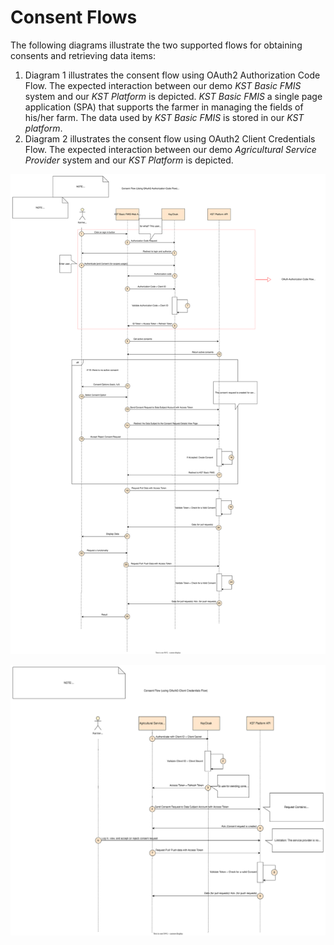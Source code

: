 # Consent Flows

The following diagrams illustrate the two supported flows for obtaining consents and retrieving data items:

1. Diagram 1 illustrates the consent flow using OAuth2 Authorization Code Flow. The expected interaction between our demo  _KST Basic FMIS_ system and our _KST Platform_  is depicted. _KST Basic FMIS_ a single page application (SPA) that supports the farmer in managing the fields of his/her farm. The data used by  _KST Basic FMIS_  is stored in our  _KST platform_.
2. Diagram 2 illustrates the consent flow using OAuth2 Client Credentials Flow. The expected interaction between our demo  _Agricultural Service Provider_ system and our _KST Platform_  is depicted.

![Diagram 1 - OAuth2 - Authorization Code Flow](SVG/Auth-Code.svg)

![Diagram 2 - OAuth2 - Client Credentials Flow](SVG/Client-Creds.svg)